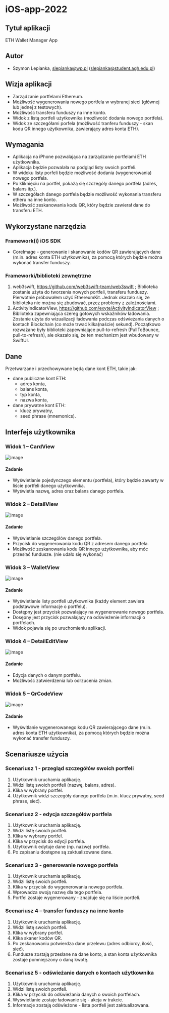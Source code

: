 # iOS-app-2022

## Tytuł aplikacji

ETH Wallet Manager App

## Autor

- Szymon Lepianka, slepianka@wp.pl (slepianka@student.agh.edu.pl)

## Wizja aplikacji

- Zarządzanie portfelami Ethereum.
- Możliwość wygenerowania nowego portfela w wybranej sieci (głównej lub jednej z testowych).
- Możliwość transferu funduszy na inne konto.
- Widok z listą portfeli użytkownika (możliwość dodania nowego portfela).
- Widok ze szczegółami porfela (możliwość tranferu funduszy - skan kodu QR innego użytkownika, zawierający adres konta ETH).

## Wymagania

- Aplikacja na iPhone pozwalająca na zarządzanie portfelami ETH użytkownika. 
- Aplikacja będzie pozwalała na podgląd listy swoich portfeli. 
- W widoku listy porfeli będzie możliwość dodania (wygenerowania) nowego portfela. 
- Po kliknięciu na portfel, pokażą się szczegóły danego portfela (adres, balans itp.).
- W szczegółach danego portfela będzie możliwość wykonania transferu etheru na inne konto.
- Możliwość zeskanowania kodu QR, który będzie zawierał dane do transferu ETH.  

## Wykorzystane narzędzia

### Framework(i) iOS SDK

- CoreImage - generowanie i skanowanie kodów QR zawierających dane (m.in. adres konta ETH użytkownika), za pomocą których będzie można wykonać transfer funduszy.

### Frameworki/biblioteki zewnętrzne

1. web3swift, https://github.com/web3swift-team/web3swift ; Biblioteka zostanie użyta do tworzenia nowych portfeli, transferu funduszy. Pierwotnie próbowałem użyć EthereumKit. Jednak okazało się, że biblioteka nie można się zbudować, przez problemy z zależnościami.
2. ActivityIndicatorView, https://github.com/exyte/ActivityIndicatorView ; Biblioteka zapewniająca szereg gotowych wskaźników ładowania. Zostanie użyta do wizualizacji ładowania podczas odświeżania danych o kontach Blockchain (co może trwać kilka(naście) sekund). Początkowo rozważane były biblioteki zapewniające pull-to-refresh (PullToBounce, pull-to-refresh), ale okazało się, że ten mechanizm jest wbudowany w SwiftUI.

## Dane

Przetwarzane i przechowywane będą dane kont ETH, takie jak:
- dane publiczne kont ETH:
  - adres konta, 
  - balans konta,
  - typ konta,
  - nazwa konta,
- dane prywatne kont ETH:
  - klucz prywatny, 
  - seed phrase (mnemonics).

## Interfejs użytkownika

### Widok 1 – CardView

![image](https://user-images.githubusercontent.com/48469955/210276502-91778a71-8444-4ede-9c65-22cdc62de543.png)

#### Zadanie

- Wyświetlanie pojedynczego elementu (portfela), który będzie zawarty w liście portfeli danego użytkownika. 
- Wyświetla nazwę, adres oraz balans danego portfela.

### Widok 2 – DetailView

![image](https://user-images.githubusercontent.com/48469955/210276573-7d351dca-1cde-4552-8a60-1e6b5200603c.png)

#### Zadanie

- Wyświetlanie szczegółów danego portfela. 
- Przycisk do wygenerowania kodu QR z adresem danego portfela. 
- Możliwość zeskanowania kodu QR innego użytkownika, aby móc przesłać fundusze. (nie udało się wykonać) 

### Widok 3 – WalletView

![image](https://user-images.githubusercontent.com/48469955/210276766-d62216df-2f2c-4199-8c2b-a6f66561cc67.png)

#### Zadanie

- Wyświetlanie listy portfeli użytkownika (każdy element zawiera podstawowe informacje o portfelu). 
- Dostępny jest przycisk pozwalający na wygenerowanie nowego portfela. 
- Dosępny jest przycisk pozwalający na odświeżenie informacji o portfelach. 
- Widok pojawia się po uruchomieniu aplikacji.

### Widok 4 – DetailEditView

![image](https://user-images.githubusercontent.com/48469955/210276854-c4bb7f40-4a4e-4609-be57-705998d1489b.png)

#### Zadanie

- Edycja danych o danym portfelu.
- Możliwość zatwierdzenia lub odrzucenia zmian.

### Widok 5 – QrCodeView

![image](https://user-images.githubusercontent.com/48469955/210276902-ae29e06c-581d-4024-8a8d-b83f7eafcd15.png)

#### Zadanie

- Wyświtlanie wygenerowanego kodu QR zawierającego dane (m.in. adres konta ETH użytkownika), za pomocą których będzie można wykonać transfer funduszy.

## Scenariusze użycia

### Scenariusz 1 - przegląd szczegółów swoich portfeli

1. Użytkownik uruchamia aplikację. 
2. Widzi listę swoich portfeli (nazwę, balans, adres).
3. Klika w wybrany portfel.
4. Użytkownik widzi szczegóły danego portfela (m.in. klucz prywatny, seed phrase, sieć).

### Scenariusz 2 - edycja szczegółów portfela

1. Użytkownik uruchamia aplikację. 
2. Widzi listę swoich portfeli.
3. Klika w wybrany portfel.
4. Klika w przycisk do edycji portfela.
5. Użytkownik edytuje dane (np. nazwę) portfela.
6. Po zapisaniu dostępne są zaktualizowane dane.

### Scenariusz 3 - generowanie nowego portfela

1. Użytkownik uruchamia aplikację. 
2. Widzi listę swoich portfeli.
3. Klika w przycisk do wygenerowania nowego portfela.
4. Wprowadza swoją nazwę dla tego portfela.
5. Portfel zostaje wygenerowany - znajduje się na liście portfeli.

### Scenariusz 4 – transfer funduszy na inne konto

1. Użytkownik uruchamia aplikację. 
2. Widzi listę swoich portfeli.
3. Klika w wybrany portfel.
4. Klika skaner kodów QR.
5. Po zeskanowaniu potwierdza dane przelewu (adres odbiorcy, ilość, sieć).
6. Fundusze zostają przesłane na dane konto, a stan konta użytkownika zostaje pomniejszony o daną kwotę.

### Scenariusz 5 - odświeżanie danych o kontach użytkownika

1. Użytkownik uruchamia aplikację. 
2. Widzi listę swoich portfeli.
3. Klika w przycisk do odświeżania danych o swoich portfelach.
4. Wyświetlanie zostaje ładowanie się - akcja w trakcie.
5. Informacje zostają odświeżone - lista portfeli jest zaktualizowana.
